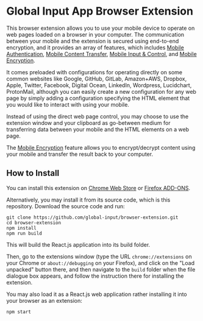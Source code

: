 # Global Input App Browser Extension
This browser extension allows you to use your mobile device to operate on web pages loaded on a browser in your computer. The communication between your mobile and the extension is secured using end-to-end encryption, and it provides an array of features, which includes [Mobile Authentication](https://globalinput.co.uk/global-input-app/mobile-authentication), [Mobile Content Transfer](https://globalinput.co.uk/global-input-app/mobile-content-transfer), [Mobile Input & Control](https://globalinput.co.uk/global-input-app/mobile-input-control), and [Mobile Encryption](https://globalinput.co.uk/global-input-app/mobile-content-encryption). 

It comes preloaded with configurations for operating directly on some common websites like Google, GitHub, GitLab, Amazon+AWS, Dropbox, Apple, Twitter, Facebook, Digital Ocean, LinkedIn, Wordpress, Lucidchart, ProtonMail, although you can easily create a new configuration for any web page by simply adding a configuration specifying the HTML element that you would like to interact with using your mobile.

Instead of using the direct web page control, you may choose to use the extension window and your clipboard as go-between medium 
for transferring data between your mobile and the HTML elements on a web page.

The [Mobile Encryption](https://globalinput.co.uk/global-input-app/mobile-content-encryption) feature allows you to encrypt/decrypt content using your mobile and transfer the result back to your computer. 

## How to Install
You can install this extension on [Chrome Web Store](https://chrome.google.com/webstore/detail/global-input-app/hcklienddlealndjnakkagefaelhnjkp?hl=en) or [Firefox ADD-ONS](https://addons.mozilla.org/en-GB/firefox/addon/global-input-app/).

Alternatively, you may install it from its source code, which is this repository.  Download the source code and run:


```
git clone https://github.com/global-input/browser-extension.git
cd browser-extension
npm install
npm run build
```
This will build the React.js application into its build folder.

Then, go to the extensions window (type the URL  ```chrome://extensions``` on your Chrome or ```about://debugging``` on your Firefox), and click on the "Load unpacked" button there, and then navigate to the ```build```  folder when the file dialogue box appears, and follow the instruction there for installing the extension.

You may also load it as a React.js web application rather installing it into your browser as an extension:

```
npm start
```

